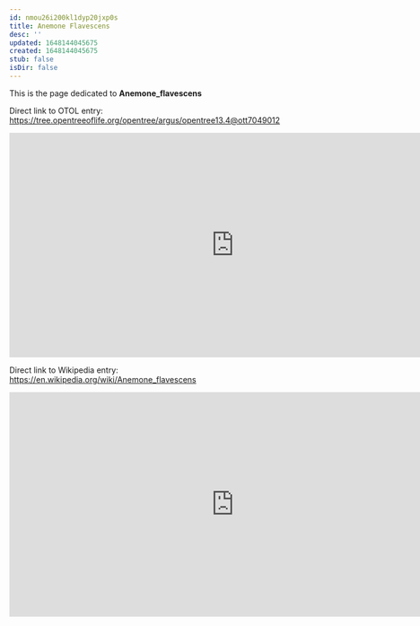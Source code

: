 ```yaml
---
id: nmou26i200kl1dyp20jxp0s
title: Anemone Flavescens
desc: ''
updated: 1648144045675
created: 1648144045675
stub: false
isDir: false
---
```

This is the page dedicated to **Anemone_flavescens**


Direct link to OTOL entry: https://tree.opentreeoflife.org/opentree/argus/opentree13.4@ott7049012



<html>
    <body>
    <iframe src="https://tree.opentreeoflife.org/opentree/argus/opentree13.4@ott7049012"
    width="800" height="400" frameborder="0" allowfullscreen> </iframe>
    </body>
</html>
    


Direct link to Wikipedia entry: https://en.wikipedia.org/wiki/Anemone_flavescens



<html>
    <body>
    <iframe src="https://en.wikipedia.org/wiki/Anemone_flavescens"
    width="800" height="400" frameborder="0" allowfullscreen> </iframe>
    </body>
</html>
    
